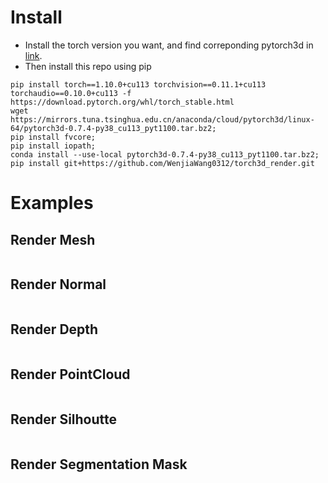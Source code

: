 # Install
- Install the torch version you want, and find correponding pytorch3d in [link](https://mirrors.tuna.tsinghua.edu.cn/anaconda/cloud/pytorch3d/linux-64).
- Then install this repo using pip
```
pip install torch==1.10.0+cu113 torchvision==0.11.1+cu113 torchaudio==0.10.0+cu113 -f https://download.pytorch.org/whl/torch_stable.html
wget https://mirrors.tuna.tsinghua.edu.cn/anaconda/cloud/pytorch3d/linux-64/pytorch3d-0.7.4-py38_cu113_pyt1100.tar.bz2;
pip install fvcore;
pip install iopath;
conda install --use-local pytorch3d-0.7.4-py38_cu113_pyt1100.tar.bz2;
pip install git+https://github.com/WenjiaWang0312/torch3d_render.git
```

# Examples

## Render Mesh
```
```

## Render Normal
```
```

## Render Depth
```
```

## Render PointCloud
```
```

## Render Silhoutte
```
```

## Render Segmentation Mask
```
```